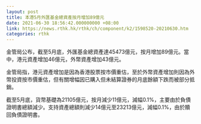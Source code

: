 ```yaml
---
layout: post
title: 本港5月外匯基金總資產按月增加89億元
date: 2021-06-30 18:56:42.000000000 +08:00
link: https://news.rthk.hk/rthk/ch/component/k2/1598520-20210630.htm
categories: rthk
---
```


金管局公布，截至5月底，外匯基金總資產達45473億元，按月增加89億元。當中，港元資產增加46億元，外幣資產增加43億元。

金管局指，港元資產增加是因為香港股票按市價重估，至於外幣資產增加則因為外幣投資按市價重估，但有關增幅因已購入但未結算證券的月底餘額下跌而被部分抵銷。

截至5月底，貨幣基礎為21105億元，按月減少11億元，減幅0.1%，主要由於負債證明書總額減少。支持資產總額則減少14億元至23213億元，減幅0.1%，由於贖回負債證明書。
